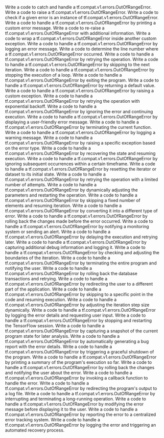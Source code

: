 Write a code to catch and handle a tf.compat.v1.errors.OutOfRangeError.
Write a code to raise a tf.compat.v1.errors.OutOfRangeError.
Write a code to check if a given error is an instance of tf.compat.v1.errors.OutOfRangeError.
Write a code to handle a tf.compat.v1.errors.OutOfRangeError by printing a custom error message.
Write a code to re-raise a tf.compat.v1.errors.OutOfRangeError with additional information.
Write a code to wrap a tf.compat.v1.errors.OutOfRangeError inside another custom exception.
Write a code to handle a tf.compat.v1.errors.OutOfRangeError by logging an error message.
Write a code to determine the line number where a tf.compat.v1.errors.OutOfRangeError occurred.
Write a code to handle a tf.compat.v1.errors.OutOfRangeError by retrying the operation.
Write a code to handle a tf.compat.v1.errors.OutOfRangeError by skipping to the next iteration.
Write a code to handle a tf.compat.v1.errors.OutOfRangeError by stopping the execution of a loop.
Write a code to handle a tf.compat.v1.errors.OutOfRangeError by exiting the program.
Write a code to handle a tf.compat.v1.errors.OutOfRangeError by returning a default value.
Write a code to handle a tf.compat.v1.errors.OutOfRangeError by raising a custom exception.
Write a code to handle a tf.compat.v1.errors.OutOfRangeError by retrying the operation with exponential backoff.
Write a code to handle a tf.compat.v1.errors.OutOfRangeError by ignoring the error and continuing execution.
Write a code to handle a tf.compat.v1.errors.OutOfRangeError by displaying a user-friendly error message.
Write a code to handle a tf.compat.v1.errors.OutOfRangeError by terminating the current function.
Write a code to handle a tf.compat.v1.errors.OutOfRangeError by logging a warning message.
Write a code to handle a tf.compat.v1.errors.OutOfRangeError by raising a specific exception based on the error type.
Write a code to handle a tf.compat.v1.errors.OutOfRangeError by recovering the state and resuming execution.
Write a code to handle a tf.compat.v1.errors.OutOfRangeError by ignoring subsequent occurrences within a certain timeframe.
Write a code to handle a tf.compat.v1.errors.OutOfRangeError by resetting the iterator or dataset to its initial state.
Write a code to handle a tf.compat.v1.errors.OutOfRangeError by retrying the operation with a limited number of attempts.
Write a code to handle a tf.compat.v1.errors.OutOfRangeError by dynamically adjusting the parameters and restarting the operation.
Write a code to handle a tf.compat.v1.errors.OutOfRangeError by skipping a fixed number of elements and resuming iteration.
Write a code to handle a tf.compat.v1.errors.OutOfRangeError by converting it into a different type of error.
Write a code to handle a tf.compat.v1.errors.OutOfRangeError by rolling back the changes made before the error occurred.
Write a code to handle a tf.compat.v1.errors.OutOfRangeError by notifying a monitoring system or sending an alert.
Write a code to handle a tf.compat.v1.errors.OutOfRangeError by delaying the execution and retrying later.
Write a code to handle a tf.compat.v1.errors.OutOfRangeError by capturing additional debug information and logging it.
Write a code to handle a tf.compat.v1.errors.OutOfRangeError by checking and adjusting the boundaries of the iteration.
Write a code to handle a tf.compat.v1.errors.OutOfRangeError by terminating the entire program and notifying the user.
Write a code to handle a tf.compat.v1.errors.OutOfRangeError by rolling back the database transactions and retrying.
Write a code to handle a tf.compat.v1.errors.OutOfRangeError by redirecting the user to a different part of the application.
Write a code to handle a tf.compat.v1.errors.OutOfRangeError by skipping to a specific point in the code and resuming execution.
Write a code to handle a tf.compat.v1.errors.OutOfRangeError by adjusting the iteration step size dynamically.
Write a code to handle a tf.compat.v1.errors.OutOfRangeError by logging the error details and requesting user input.
Write a code to handle a tf.compat.v1.errors.OutOfRangeError by stopping and restarting the TensorFlow session.
Write a code to handle a tf.compat.v1.errors.OutOfRangeError by capturing a snapshot of the current program state for later analysis.
Write a code to handle a tf.compat.v1.errors.OutOfRangeError by automatically generating a bug report with the error details.
Write a code to handle a tf.compat.v1.errors.OutOfRangeError by triggering a graceful shutdown of the program.
Write a code to handle a tf.compat.v1.errors.OutOfRangeError by printing a summary of the program's execution so far.
Write a code to handle a tf.compat.v1.errors.OutOfRangeError by rolling back the changes and notifying the user about the error.
Write a code to handle a tf.compat.v1.errors.OutOfRangeError by invoking a callback function to handle the error.
Write a code to handle a tf.compat.v1.errors.OutOfRangeError by redirecting the program's output to a log file.
Write a code to handle a tf.compat.v1.errors.OutOfRangeError by interrupting and terminating a long-running operation.
Write a code to handle a tf.compat.v1.errors.OutOfRangeError by modifying the error message before displaying it to the user.
Write a code to handle a tf.compat.v1.errors.OutOfRangeError by reporting the error to a centralized error tracking system.
Write a code to handle a tf.compat.v1.errors.OutOfRangeError by logging the error and triggering an automated recovery process.